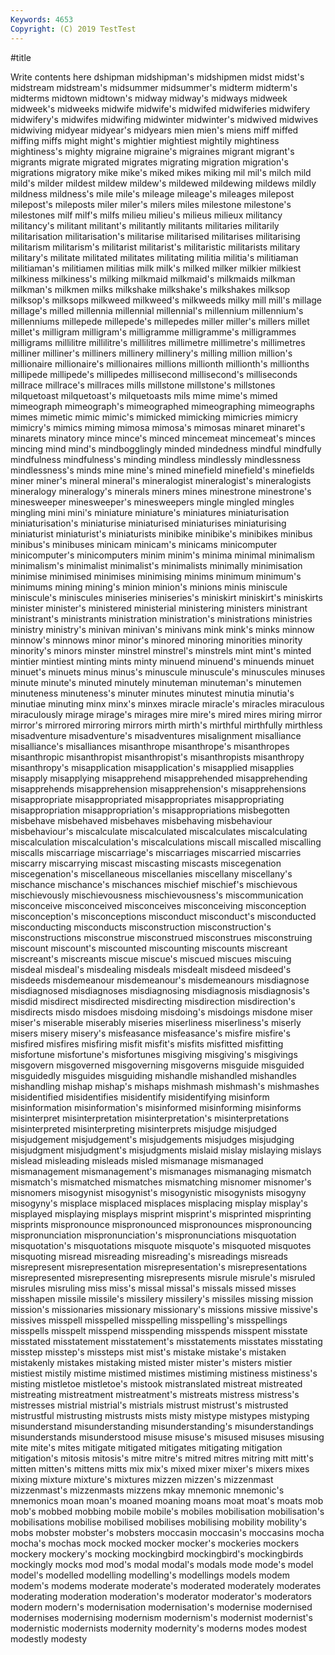```yaml
---
Keywords: 4653
Copyright: (C) 2019 TestTest
---
```


#title

Write contents here
dshipman midshipman's midshipmen midst midst's
midstream midstream's midsummer midsummer's midterm midterm's midterms midtown midtown's midway
midway's midways midweek midweek's midweeks midwife midwife's midwifed midwiferies midwifery
midwifery's midwifes midwifing midwinter midwinter's midwived midwives midwiving midyear midyear's
midyears mien mien's miens miff miffed miffing miffs might might's
mightier mightiest mightily mightiness mightiness's mighty migraine migraine's migraines migrant
migrant's migrants migrate migrated migrates migrating migration migration's migrations migratory
mike mike's miked mikes miking mil mil's milch mild mild's
milder mildest mildew mildew's mildewed mildewing mildews mildly mildness mildness's
mile mile's mileage mileage's mileages milepost milepost's mileposts miler miler's
milers miles milestone milestone's milestones milf milf's milfs milieu milieu's
milieus milieux militancy militancy's militant militant's militantly militants militaries militarily
militarisation militarisation's militarise militarised militarises militarising militarism militarism's militarist militarist's
militaristic militarists military military's militate militated militates militating militia militia's
militiaman militiaman's militiamen militias milk milk's milked milker milkier milkiest
milkiness milkiness's milking milkmaid milkmaid's milkmaids milkman milkman's milkmen milks
milkshake milkshake's milkshakes milksop milksop's milksops milkweed milkweed's milkweeds milky
mill mill's millage millage's milled millennia millennial millennial's millennium millennium's
millenniums millepede millepede's millepedes miller miller's millers millet millet's milligram
milligram's milligramme milligramme's milligrammes milligrams millilitre millilitre's millilitres millimetre millimetre's
millimetres milliner milliner's milliners millinery millinery's milling million million's millionaire
millionaire's millionaires millions millionth millionth's millionths millipede millipede's millipedes millisecond
millisecond's milliseconds millrace millrace's millraces mills millstone millstone's millstones milquetoast
milquetoast's milquetoasts mils mime mime's mimed mimeograph mimeograph's mimeographed mimeographing
mimeographs mimes mimetic mimic mimic's mimicked mimicking mimicries mimicry mimicry's
mimics miming mimosa mimosa's mimosas minaret minaret's minarets minatory mince
mince's minced mincemeat mincemeat's minces mincing mind mind's mindbogglingly minded
mindedness mindful mindfully mindfulness mindfulness's minding mindless mindlessly mindlessness mindlessness's
minds mine mine's mined minefield minefield's minefields miner miner's mineral
mineral's mineralogist mineralogist's mineralogists mineralogy mineralogy's minerals miners mines minestrone
minestrone's minesweeper minesweeper's minesweepers mingle mingled mingles mingling mini mini's
miniature miniature's miniatures miniaturisation miniaturisation's miniaturise miniaturised miniaturises miniaturising miniaturist
miniaturist's miniaturists minibike minibike's minibikes minibus minibus's minibuses minicam minicam's
minicams minicomputer minicomputer's minicomputers minim minim's minima minimal minimalism minimalism's
minimalist minimalist's minimalists minimally minimisation minimise minimised minimises minimising minims
minimum minimum's minimums mining mining's minion minion's minions minis miniscule
miniscule's miniscules miniseries miniseries's miniskirt miniskirt's miniskirts minister minister's ministered
ministerial ministering ministers ministrant ministrant's ministrants ministration ministration's ministrations ministries
ministry ministry's minivan minivan's minivans mink mink's minks minnow minnow's
minnows minor minor's minored minoring minorities minority minority's minors minster
minstrel minstrel's minstrels mint mint's minted mintier mintiest minting mints
minty minuend minuend's minuends minuet minuet's minuets minus minus's minuscule
minuscule's minuscules minuses minute minute's minuted minutely minuteman minuteman's minutemen
minuteness minuteness's minuter minutes minutest minutia minutia's minutiae minuting minx
minx's minxes miracle miracle's miracles miraculous miraculously mirage mirage's mirages
mire mire's mired mires miring mirror mirror's mirrored mirroring mirrors
mirth mirth's mirthful mirthfully mirthless misadventure misadventure's misadventures misalignment misalliance
misalliance's misalliances misanthrope misanthrope's misanthropes misanthropic misanthropist misanthropist's misanthropists misanthropy
misanthropy's misapplication misapplication's misapplied misapplies misapply misapplying misapprehend misapprehended misapprehending
misapprehends misapprehension misapprehension's misapprehensions misappropriate misappropriated misappropriates misappropriating misappropriation misappropriation's
misappropriations misbegotten misbehave misbehaved misbehaves misbehaving misbehaviour misbehaviour's miscalculate miscalculated
miscalculates miscalculating miscalculation miscalculation's miscalculations miscall miscalled miscalling miscalls miscarriage
miscarriage's miscarriages miscarried miscarries miscarry miscarrying miscast miscasting miscasts miscegenation
miscegenation's miscellaneous miscellanies miscellany miscellany's mischance mischance's mischances mischief mischief's
mischievous mischievously mischievousness mischievousness's miscommunication misconceive misconceived misconceives misconceiving misconception
misconception's misconceptions misconduct misconduct's misconducted misconducting misconducts misconstruction misconstruction's misconstructions
misconstrue misconstrued misconstrues misconstruing miscount miscount's miscounted miscounting miscounts miscreant
miscreant's miscreants miscue miscue's miscued miscues miscuing misdeal misdeal's misdealing
misdeals misdealt misdeed misdeed's misdeeds misdemeanour misdemeanour's misdemeanours misdiagnose misdiagnosed
misdiagnoses misdiagnosing misdiagnosis misdiagnosis's misdid misdirect misdirected misdirecting misdirection misdirection's
misdirects misdo misdoes misdoing misdoing's misdoings misdone miser miser's miserable
miserably miseries miserliness miserliness's miserly misers misery misery's misfeasance misfeasance's
misfire misfire's misfired misfires misfiring misfit misfit's misfits misfitted misfitting
misfortune misfortune's misfortunes misgiving misgiving's misgivings misgovern misgoverned misgoverning misgoverns
misguide misguided misguidedly misguides misguiding mishandle mishandled mishandles mishandling mishap
mishap's mishaps mishmash mishmash's mishmashes misidentified misidentifies misidentify misidentifying misinform
misinformation misinformation's misinformed misinforming misinforms misinterpret misinterpretation misinterpretation's misinterpretations misinterpreted
misinterpreting misinterprets misjudge misjudged misjudgement misjudgement's misjudgements misjudges misjudging misjudgment
misjudgment's misjudgments mislaid mislay mislaying mislays mislead misleading misleads misled
mismanage mismanaged mismanagement mismanagement's mismanages mismanaging mismatch mismatch's mismatched mismatches
mismatching misnomer misnomer's misnomers misogynist misogynist's misogynistic misogynists misogyny misogyny's
misplace misplaced misplaces misplacing misplay misplay's misplayed misplaying misplays misprint
misprint's misprinted misprinting misprints mispronounce mispronounced mispronounces mispronouncing mispronunciation mispronunciation's
mispronunciations misquotation misquotation's misquotations misquote misquote's misquoted misquotes misquoting misread
misreading misreading's misreadings misreads misrepresent misrepresentation misrepresentation's misrepresentations misrepresented misrepresenting
misrepresents misrule misrule's misruled misrules misruling miss miss's missal missal's
missals missed misses misshapen missile missile's missilery missilery's missiles missing
mission mission's missionaries missionary missionary's missions missive missive's missives misspell
misspelled misspelling misspelling's misspellings misspells misspelt misspend misspending misspends misspent
misstate misstated misstatement misstatement's misstatements misstates misstating misstep misstep's missteps
mist mist's mistake mistake's mistaken mistakenly mistakes mistaking misted mister
mister's misters mistier mistiest mistily mistime mistimed mistimes mistiming mistiness
mistiness's misting mistletoe mistletoe's mistook mistranslated mistreat mistreated mistreating mistreatment
mistreatment's mistreats mistress mistress's mistresses mistrial mistrial's mistrials mistrust mistrust's
mistrusted mistrustful mistrusting mistrusts mists misty mistype mistypes mistyping misunderstand
misunderstanding misunderstanding's misunderstandings misunderstands misunderstood misuse misuse's misused misuses misusing
mite mite's mites mitigate mitigated mitigates mitigating mitigation mitigation's mitosis
mitosis's mitre mitre's mitred mitres mitring mitt mitt's mitten mitten's
mittens mitts mix mix's mixed mixer mixer's mixers mixes mixing
mixture mixture's mixtures mizzen mizzen's mizzenmast mizzenmast's mizzenmasts mizzens mkay
mnemonic mnemonic's mnemonics moan moan's moaned moaning moans moat moat's
moats mob mob's mobbed mobbing mobile mobile's mobiles mobilisation mobilisation's
mobilisations mobilise mobilised mobilises mobilising mobility mobility's mobs mobster mobster's
mobsters moccasin moccasin's moccasins mocha mocha's mochas mock mocked mocker
mocker's mockeries mockers mockery mockery's mocking mockingbird mockingbird's mockingbirds mockingly
mocks mod mod's modal modal's modals mode mode's model model's
modelled modelling modelling's modellings models modem modem's modems moderate moderate's
moderated moderately moderates moderating moderation moderation's moderator moderator's moderators modern
modern's modernisation modernisation's modernise modernised modernises modernising modernism modernism's modernist
modernist's modernistic modernists modernity modernity's moderns modes modest modestly modesty
